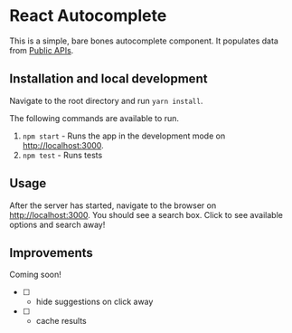 # React Autocomplete

This is a simple, bare bones autocomplete component. It populates data from [Public APIs](https://api.publicapis.org/).

## Installation and local development

Navigate to the root directory and run `yarn install`.

The following commands are available to run.

1. `npm start` - Runs the app in the development mode on [http://localhost:3000](http://localhost:3000).
2. `npm test` - Runs tests

## Usage
After the server has started, navigate to the browser on [http://localhost:3000](http://localhost:3000). You should see a search box. Click to see available options and search away!

## Improvements
Coming soon!
- [ ] - hide suggestions on click away
- [ ] - cache results
